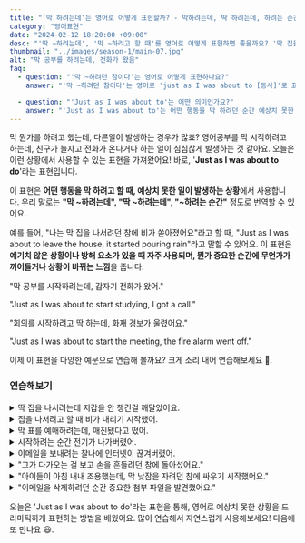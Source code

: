 ```yaml
---
title: "‘막 하려는데’는 영어로 어떻게 표현할까? - 막하려는데, 딱 하려는데, 하려는 순간"
category: "영어표현"
date: "2024-02-12 18:20:00 +09:00"
desc: "'딱 ~하려는데', '막 ~하려고 할 때'를 영어로 어떻게 표현하면 좋을까요? '막 집을 나서려는데 비가 오기 시작했어.', '막 요리를 시작하려는데 친구가 놀러 왔어.' 등을 영어로 표현하는 법을 배워봅시다."
thumbnail: "../images/season-1/main-07.jpg"
alt: "막 공부를 하려는데, 전화가 왔음"
faq:
  - question: "'막 ~하려던 참이다'는 영어로 어떻게 표현하나요?"
    answer: "'막 ~하려던 참이다'는 영어로 'just as I was about to [동사]'로 표현할 수 있습니다. 이 표현은 어떤 일을 막 하려고 할 때 예상치 못한 일이 발생하는 상황을 나타냅니다. 예를 들어, '나는 막 집을 나서려던 참에 비가 쏟아졌어요'는 'Just as I was about to leave the house, it started pouring rain'으로 표현할 수 있습니다."

  - question: "'Just as I was about to'는 어떤 의미인가요?"
    answer: "'Just as I was about to'는 어떤 행동을 막 하려던 순간 예상치 못한 일이 발생했음을 나타내는 표현입니다. 계획이 방해받거나 상황이 갑자기 변할 때 주로 사용됩니다. 예를들어 'Just as I was about to send an email, the internet went down.'는 '이메일을 보내려는 찰나에 인터넷이 끊겨버렸어.'라는 의미입니다."
---
```


막 뭔가를 하려고 했는데, 다른일이 발생하는 경우가 많죠? 영어공부를 막 시작하려고 하는데, 친구가 놀자고 전화가 온다거나 하는 일이 심심찮게 발생하는 것 같아요. 오늘은 이런 상황에서 사용할 수 있는 표현을 가져왔어요! 바로, '**Just as I was about to do**'라는 표현입니다.

이 표현은 **어떤 행동을 막 하려고 할 때, 예상치 못한 일이 발생하는 상황**에서 사용합니다. 우리 말로는 **"막 ~하려는데", "딱 ~하려는데", "~하려는 순간"** 정도로 번역할 수 있어요.

예를 들어, "나는 막 집을 나서려던 참에 비가 쏟아졌어요"라고 할 때, "Just as I was about to leave the house, it started pouring rain"라고 말할 수 있어요. 이 표현은 **예기치 않은 상황이나 방해 요소가 있을 때 자주 사용되며, 뭔가 중요한 순간에 무언가가 끼어들거나 상황이 바뀌는 느낌**을 줍니다.

"막 공부를 시작하려는데, 갑자기 전화가 왔어."

"Just as I was about to start studying, I got a call."

"회의를 시작하려고 딱 하는데, 화재 경보가 울렸어요."

"Just as I was about to start the meeting, the fire alarm went off."

이제 이 표현을 다양한 예문으로 연습해 볼까요? 크게 소리 내어 연습해보세요 🚀.

### 연습해보기

<details>
  <summary>딱 집을 나서려는데 지갑을 안 챙긴걸 깨달았어요.</summary>
  <span>Just as I was about to leave the house, I realized I <a href="/blog/in-english/023.forget">had forgotten</a> my wallet.</span>
</details>

<details>
 <summary>집을 나서려고 할 때 비가 내리기 시작했어.</summary>
  <span>Just as I was about to leave home, it started to rain.</span>
</details>

<details>
  <summary>막 표를 예매하려는데, 매진됐다고 떴어.
  </summary>
  <span>Just as I was about to book the tickets, it showed they were sold out.
  </span>
</details>

<details>
  <summary>시작하려는 순간 전기가 나가버렸어.
  </summary>
  <span>Just as I was about to start, the power went out.
  </span>
</details>

<details>
  <summary>이메일을 보내려는 찰나에 인터넷이 끊겨버렸어.
  </summary>
  <span>Just as I was about to send an email, the internet went down.
  </span>
</details>

<details>
<summary>"그가 다가오는 걸 보고 손을 흔들려던 참에 돌아섰어요."</summary>
<span>"I saw him coming toward me, and just as I was about to wave, he turned away."</span>
</details>

<details>
<summary>"아이들이 아침 내내 조용했는데, 막 낮잠을 자려던 참에 싸우기 시작했어요."</summary>
<span>"The kids were quiet all morning, but just as I was about to take a nap, they started fighting."</span>
</details>

<details>
<summary>"이메일을 삭제하려던 순간 중요한 첨부 파일을 발견했어요."</summary>
<span>"Just as I was about to delete the email, I <a href="/blog/in-english/061.notice">noticed</a> an important attachment."</span>
</details>

오늘은 'Just as I was about to do'라는 표현을 통해, 영어로 예상치 못한 상황을 드라마틱하게 표현하는 방법을 배웠어요. 많이 연습해서 자연스럽게 사용해보세요! 다음에 또 만나요 😃.
